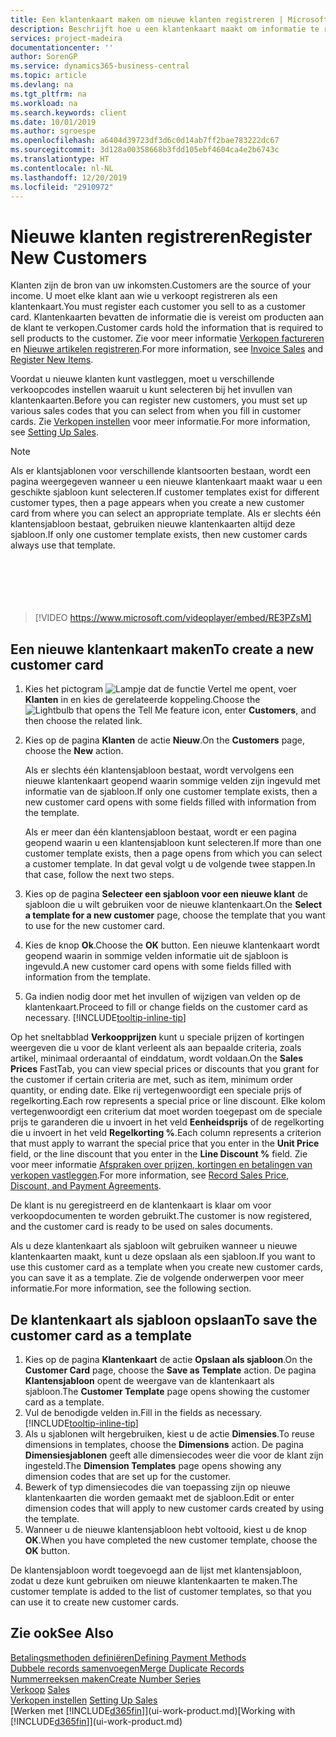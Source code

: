 ```yaml
---
title: Een klantenkaart maken om nieuwe klanten registreren | Microsoft Docs
description: Beschrijft hoe u een klantenkaart maakt om informatie te registreren over elke nieuwe klant of cliënt aan wie u verkoopt.
services: project-madeira
documentationcenter: ''
author: SorenGP
ms.service: dynamics365-business-central
ms.topic: article
ms.devlang: na
ms.tgt_pltfrm: na
ms.workload: na
ms.search.keywords: client
ms.date: 10/01/2019
ms.author: sgroespe
ms.openlocfilehash: a6404d39723df3d6c0d14ab7ff2bae783222dc67
ms.sourcegitcommit: 3d128a00358668b3fdd105ebf4604ca4e2b6743c
ms.translationtype: HT
ms.contentlocale: nl-NL
ms.lasthandoff: 12/20/2019
ms.locfileid: "2910972"
---
```

# <a name="register-new-customers"></a><span data-ttu-id="bdfb6-103">Nieuwe klanten registreren</span><span class="sxs-lookup"><span data-stu-id="bdfb6-103">Register New Customers</span></span>
<span data-ttu-id="bdfb6-104">Klanten zijn de bron van uw inkomsten.</span><span class="sxs-lookup"><span data-stu-id="bdfb6-104">Customers are the source of your income.</span></span> <span data-ttu-id="bdfb6-105">U moet elke klant aan wie u verkoopt registreren als een klantenkaart.</span><span class="sxs-lookup"><span data-stu-id="bdfb6-105">You must register each customer you sell to as a customer card.</span></span> <span data-ttu-id="bdfb6-106">Klantenkaarten bevatten de informatie die is vereist om producten aan de klant te verkopen.</span><span class="sxs-lookup"><span data-stu-id="bdfb6-106">Customer cards hold the information that is required to sell products to the customer.</span></span> <span data-ttu-id="bdfb6-107">Zie voor meer informatie [Verkopen factureren](sales-how-invoice-sales.md) en [Nieuwe artikelen registreren](inventory-how-register-new-items.md).</span><span class="sxs-lookup"><span data-stu-id="bdfb6-107">For more information, see [Invoice Sales](sales-how-invoice-sales.md) and [Register New Items](inventory-how-register-new-items.md).</span></span>  

<span data-ttu-id="bdfb6-108">Voordat u nieuwe klanten kunt vastleggen, moet u verschillende verkoopcodes instellen waaruit u kunt selecteren bij het invullen van klantenkaarten.</span><span class="sxs-lookup"><span data-stu-id="bdfb6-108">Before you can register new customers, you must set up various sales codes that you can select from when you fill in customer cards.</span></span> <span data-ttu-id="bdfb6-109">Zie [Verkopen instellen](sales-setup-sales.md) voor meer informatie.</span><span class="sxs-lookup"><span data-stu-id="bdfb6-109">For more information, see [Setting Up Sales](sales-setup-sales.md).</span></span>

> [!NOTE]  
>   <span data-ttu-id="bdfb6-110">Als er klantsjablonen voor verschillende klantsoorten bestaan, wordt een pagina weergegeven wanneer u een nieuwe klantenkaart maakt waar u een geschikte sjabloon kunt selecteren.</span><span class="sxs-lookup"><span data-stu-id="bdfb6-110">If customer templates exist for different customer types, then a page appears when you create a new customer card from where you can select an appropriate template.</span></span> <span data-ttu-id="bdfb6-111">Als er slechts één klantensjabloon bestaat, gebruiken nieuwe klantenkaarten altijd deze sjabloon.</span><span class="sxs-lookup"><span data-stu-id="bdfb6-111">If only one customer template exists, then new customer cards always use that template.</span></span>  
<br><br>  
<br><br>  
  
> [!VIDEO https://www.microsoft.com/videoplayer/embed/RE3PZsM]

## <a name="to-create-a-new-customer-card"></a><span data-ttu-id="bdfb6-112">Een nieuwe klantenkaart maken</span><span class="sxs-lookup"><span data-stu-id="bdfb6-112">To create a new customer card</span></span>
1. <span data-ttu-id="bdfb6-113">Kies het pictogram ![Lampje dat de functie Vertel me opent](media/ui-search/search_small.png "Vertel me wat u wilt doen"), voer **Klanten** in en kies de gerelateerde koppeling.</span><span class="sxs-lookup"><span data-stu-id="bdfb6-113">Choose the ![Lightbulb that opens the Tell Me feature](media/ui-search/search_small.png "Tell me what you want to do") icon, enter **Customers**, and then choose the related link.</span></span>  
2. <span data-ttu-id="bdfb6-114">Kies op de pagina **Klanten** de actie **Nieuw**.</span><span class="sxs-lookup"><span data-stu-id="bdfb6-114">On the **Customers** page, choose the **New** action.</span></span>

    <span data-ttu-id="bdfb6-115">Als er slechts één klantensjabloon bestaat, wordt vervolgens een nieuwe klantenkaart geopend waarin sommige velden zijn ingevuld met informatie van de sjabloon.</span><span class="sxs-lookup"><span data-stu-id="bdfb6-115">If only one customer template exists, then a new customer card opens with some fields filled with information from the template.</span></span>

    <span data-ttu-id="bdfb6-116">Als er meer dan één klantensjabloon bestaat, wordt er een pagina geopend waarin u een klantensjabloon kunt selecteren.</span><span class="sxs-lookup"><span data-stu-id="bdfb6-116">If more than one customer template exists, then a page opens from which you can select a customer template.</span></span> <span data-ttu-id="bdfb6-117">In dat geval volgt u de volgende twee stappen.</span><span class="sxs-lookup"><span data-stu-id="bdfb6-117">In that case, follow the next two steps.</span></span>
3. <span data-ttu-id="bdfb6-118">Kies op de pagina **Selecteer een sjabloon voor een nieuwe klant** de sjabloon die u wilt gebruiken voor de nieuwe klantenkaart.</span><span class="sxs-lookup"><span data-stu-id="bdfb6-118">On the **Select a template for a new customer** page, choose the template that you want to use for the new customer card.</span></span>
4. <span data-ttu-id="bdfb6-119">Kies de knop **Ok**.</span><span class="sxs-lookup"><span data-stu-id="bdfb6-119">Choose the **OK** button.</span></span> <span data-ttu-id="bdfb6-120">Een nieuwe klantenkaart wordt geopend waarin in sommige velden informatie uit de sjabloon is ingevuld.</span><span class="sxs-lookup"><span data-stu-id="bdfb6-120">A new customer card opens with some fields filled with information from the template.</span></span>  
5. <span data-ttu-id="bdfb6-121">Ga indien nodig door met het invullen of wijzigen van velden op de klantenkaart.</span><span class="sxs-lookup"><span data-stu-id="bdfb6-121">Proceed to fill or change fields on the customer card as necessary.</span></span> [!INCLUDE[tooltip-inline-tip](includes/tooltip-inline-tip_md.md)]

<span data-ttu-id="bdfb6-122">Op het sneltabblad **Verkoopprijzen** kunt u speciale prijzen of kortingen weergeven die u voor de klant verleent als aan bepaalde criteria, zoals artikel, minimaal orderaantal of einddatum, wordt voldaan.</span><span class="sxs-lookup"><span data-stu-id="bdfb6-122">On the **Sales Prices** FastTab, you can view special prices or discounts that you grant for the customer if certain criteria are met, such as item, minimum order quantity, or ending date.</span></span> <span data-ttu-id="bdfb6-123">Elke rij vertegenwoordigt een speciale prijs of regelkorting.</span><span class="sxs-lookup"><span data-stu-id="bdfb6-123">Each row represents a special price or line discount.</span></span> <span data-ttu-id="bdfb6-124">Elke kolom vertegenwoordigt een criterium dat moet worden toegepast om de speciale prijs te garanderen die u invoert in het veld **Eenheidsprijs** of de regelkorting die u invoert in het veld **Regelkorting %**.</span><span class="sxs-lookup"><span data-stu-id="bdfb6-124">Each column represents a criterion that must apply to warrant the special price that you enter in the **Unit Price** field, or the line discount that you enter in the **Line Discount %** field.</span></span> <span data-ttu-id="bdfb6-125">Zie voor meer informatie [Afspraken over prijzen, kortingen en betalingen van verkopen vastleggen](sales-how-record-sales-price-discount-payment-agreements.md).</span><span class="sxs-lookup"><span data-stu-id="bdfb6-125">For more information, see [Record Sales Price, Discount, and Payment Agreements](sales-how-record-sales-price-discount-payment-agreements.md).</span></span>

<span data-ttu-id="bdfb6-126">De klant is nu geregistreerd en de klantenkaart is klaar om voor verkoopdocumenten te worden gebruikt.</span><span class="sxs-lookup"><span data-stu-id="bdfb6-126">The customer is now registered, and the customer card is ready to be used on sales documents.</span></span>

<span data-ttu-id="bdfb6-127">Als u deze klantenkaart als sjabloon wilt gebruiken wanneer u nieuwe klantenkaarten maakt, kunt u deze opslaan als een sjabloon.</span><span class="sxs-lookup"><span data-stu-id="bdfb6-127">If you want to use this customer card as a template when you create new customer cards, you can save it as a template.</span></span> <span data-ttu-id="bdfb6-128">Zie de volgende onderwerpen voor meer informatie.</span><span class="sxs-lookup"><span data-stu-id="bdfb6-128">For more information, see the following section.</span></span>

## <a name="to-save-the-customer-card-as-a-template"></a><span data-ttu-id="bdfb6-129">De klantenkaart als sjabloon opslaan</span><span class="sxs-lookup"><span data-stu-id="bdfb6-129">To save the customer card as a template</span></span>
1. <span data-ttu-id="bdfb6-130">Kies op de pagina **Klantenkaart** de actie **Opslaan als sjabloon**.</span><span class="sxs-lookup"><span data-stu-id="bdfb6-130">On the **Customer Card** page, choose the **Save as Template** action.</span></span> <span data-ttu-id="bdfb6-131">De pagina **Klantensjabloon** opent de weergave van de klantenkaart als sjabloon.</span><span class="sxs-lookup"><span data-stu-id="bdfb6-131">The **Customer Template** page opens showing the customer card as a template.</span></span>
2. <span data-ttu-id="bdfb6-132">Vul de benodigde velden in.</span><span class="sxs-lookup"><span data-stu-id="bdfb6-132">Fill in the fields as necessary.</span></span> [!INCLUDE[tooltip-inline-tip](includes/tooltip-inline-tip_md.md)]
3. <span data-ttu-id="bdfb6-133">Als u sjablonen wilt hergebruiken, kiest u de actie **Dimensies**.</span><span class="sxs-lookup"><span data-stu-id="bdfb6-133">To reuse dimensions in templates, choose the **Dimensions** action.</span></span> <span data-ttu-id="bdfb6-134">De pagina **Dimensiesjablonen** geeft alle dimensiecodes weer die voor de klant zijn ingesteld.</span><span class="sxs-lookup"><span data-stu-id="bdfb6-134">The **Dimension Templates** page opens showing any dimension codes that are set up for the customer.</span></span>
4. <span data-ttu-id="bdfb6-135">Bewerk of typ dimensiecodes die van toepassing zijn op nieuwe klantenkaarten die worden gemaakt met de sjabloon.</span><span class="sxs-lookup"><span data-stu-id="bdfb6-135">Edit or enter dimension codes that will apply to new customer cards created by using the template.</span></span>  
5. <span data-ttu-id="bdfb6-136">Wanneer u de nieuwe klantensjabloon hebt voltooid, kiest u de knop **OK**.</span><span class="sxs-lookup"><span data-stu-id="bdfb6-136">When you have completed the new customer template, choose the **OK** button.</span></span>

<span data-ttu-id="bdfb6-137">De klantensjabloon wordt toegevoegd aan de lijst met klantensjabloon, zodat u deze kunt gebruiken om nieuwe klantenkaarten te maken.</span><span class="sxs-lookup"><span data-stu-id="bdfb6-137">The customer template is added to the list of customer templates, so that you can use it to create new customer cards.</span></span>

## <a name="see-also"></a><span data-ttu-id="bdfb6-138">Zie ook</span><span class="sxs-lookup"><span data-stu-id="bdfb6-138">See Also</span></span>
[<span data-ttu-id="bdfb6-139">Betalingsmethoden definiëren</span><span class="sxs-lookup"><span data-stu-id="bdfb6-139">Defining Payment Methods</span></span>](finance-payment-methods.md)  
[<span data-ttu-id="bdfb6-140">Dubbele records samenvoegen</span><span class="sxs-lookup"><span data-stu-id="bdfb6-140">Merge Duplicate Records</span></span>](sales-how-merge-duplicate-records.md)  
[<span data-ttu-id="bdfb6-141">Nummerreeksen maken</span><span class="sxs-lookup"><span data-stu-id="bdfb6-141">Create Number Series</span></span>](ui-create-number-series.md)  
<span data-ttu-id="bdfb6-142">[Verkoop](sales-manage-sales.md)  </span><span class="sxs-lookup"><span data-stu-id="bdfb6-142">[Sales](sales-manage-sales.md)  </span></span>  
<span data-ttu-id="bdfb6-143">[Verkopen instellen](sales-setup-sales.md)  </span><span class="sxs-lookup"><span data-stu-id="bdfb6-143">[Setting Up Sales](sales-setup-sales.md)  </span></span>  
<span data-ttu-id="bdfb6-144">[Werken met [!INCLUDE[d365fin](includes/d365fin_md.md)]](ui-work-product.md)</span><span class="sxs-lookup"><span data-stu-id="bdfb6-144">[Working with [!INCLUDE[d365fin](includes/d365fin_md.md)]](ui-work-product.md)</span></span>
